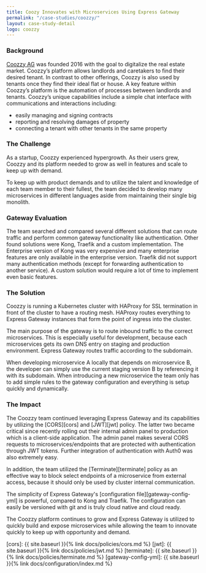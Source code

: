 ```yaml
---
title: Coozy Innovates with Microservices Using Express Gateway
permalink: "/case-studies/coozzy/"
layout: case-study-detail
logo: coozzy
---
```


### Background

[Coozzy AG](https://coozzy.ch/) was founded 2016 with the goal to digitalize the real estate market. Coozzy’s platform allows landlords and caretakers to find their desired tenant. In contrast to other offerings, Coozzy is also used by tenants once they find their ideal flat or house. A key feature within Coozzy’s platform is the automation of processes between landlords and tenants. Coozzy’s unique capabilities include a simple chat interface with communications and interactions including:

- easily managing and signing contracts
- reporting and resolving damages of property
- connecting a tenant with other tenants in the same property

### The Challenge

As a startup, Coozzy experienced hypergrowth. As their users grew, Coozzy and its platform needed to grow as well in features and scale to keep up with demand.

To keep up with product demands and to utilize the talent and knowledge of each team member to their fullest, the team decided to develop many microservices in different languages aside from maintaining their single big monolith.


### Gateway Evaluation

The team searched and compared several different solutions that can route traffic and perform common gateway functionality like authentication. Other found solutions were Kong, Traefik and a custom implementation. The Enterprise version of Kong was very expensive and many enterprise features are only available in the enterprise version. Traefik did not support many authentication methods (except for forwarding authentication to another service).  A custom solution would require a lot of time to implement even basic features.


### The Solution

Coozzy is running a Kubernetes cluster with HAProxy for SSL termination in front of the cluster to have a routing mesh.  HAProxy routes everything to Express Gateway instances that form the point of ingress into the cluster.

The main purpose of the gateway is to route inbound traffic to the correct microservices. This is especially useful for development, because each microservices gets its own DNS entry on staging and production environment. Express Gateway routes traffic according to the subdomain.

When developing microservice A locally that depends on microservice B, the developer can simply use the current staging version B by referencing it with its subdomain. When introducing a new microservice the team only has to add simple rules to the gateway configuration and everything is setup quickly and dynamically.


### The Impact

The Coozzy team continued leveraging Express Gateway and its capabilities by utilizing the [CORS][cors] and [JWT][jwt] policy. The latter two became critical since recently rolling out their internal admin panel to production which is a client-side application. The admin panel makes several CORS requests to microservices/endpoints that are protected with authentication through JWT tokens. Further integration of authentication with Auth0 was also extremely easy.

In addition, the team utilized the [Terminate][terminate] policy as an effective way to block select endpoints of a microservice from external access, because it should only be used by cluster internal communication.

The simplicity of Express Gateway's [configuration file][gateway-config-yml] is powerful, compared to Kong and Traefik. The configuration can easily be versioned with git and is truly cloud native and cloud ready.

The Coozzy platform continues to grow and Express Gateway is utilized to quickly build and expose microservices while allowing the team to innovate quickly to keep up with opportunity and demand.

[coozzy]: https://coozzy.ch
[cors]: {{ site.baseurl }}{% link docs/policies/cors.md %}
[jwt]: {{ site.baseurl }}{% link docs/policies/jwt.md %}
[terminate]: {{ site.baseurl }}{% link docs/policies/terminate.md %}
[gateway-config-yml]: {{ site.baseurl }}{% link docs/configuration/index.md %}
